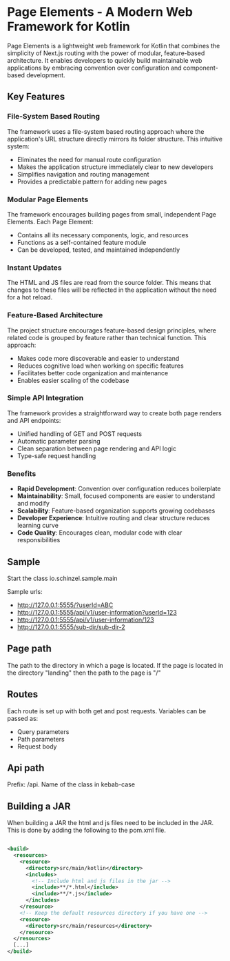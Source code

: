 # Page Elements - A Modern Web Framework for Kotlin

Page Elements is a lightweight web framework for Kotlin that combines the simplicity of Next.js routing 
with the power of modular, feature-based architecture. 
It enables developers to quickly build maintainable web applications by embracing 
convention over configuration and component-based development.

## Key Features

### File-System Based Routing
The framework uses a file-system based routing approach where the 
application's URL structure directly mirrors its folder structure. This intuitive system:
- Eliminates the need for manual route configuration
- Makes the application structure immediately clear to new developers
- Simplifies navigation and routing management
- Provides a predictable pattern for adding new pages

### Modular Page Elements
The framework encourages building pages from small, independent Page Elements. Each Page Element:
- Contains all its necessary components, logic, and resources
- Functions as a self-contained feature module
- Can be developed, tested, and maintained independently

### Instant Updates
The HTML and JS files are read from the source folder. This means that changes to these files will be reflected in the
application without the need for a hot reload.


### Feature-Based Architecture
The project structure encourages feature-based design principles, where related code is 
grouped by feature rather than technical function. This approach:
- Makes code more discoverable and easier to understand
- Reduces cognitive load when working on specific features
- Facilitates better code organization and maintenance
- Enables easier scaling of the codebase

### Simple API Integration
The framework provides a straightforward way to create both page renders and API endpoints:
- Unified handling of GET and POST requests
- Automatic parameter parsing
- Clean separation between page rendering and API logic
- Type-safe request handling

### Benefits
- **Rapid Development**: Convention over configuration reduces boilerplate
- **Maintainability**: Small, focused components are easier to understand and modify
- **Scalability**: Feature-based organization supports growing codebases
- **Developer Experience**: Intuitive routing and clear structure reduces learning curve
- **Code Quality**: Encourages clean, modular code with clear responsibilities

## Sample
Start the class io.schinzel.sample.main

Sample urls:
- http://127.0.0.1:5555/?userId=ABC
- http://127.0.0.1:5555/api/v1/user-information?userId=123
- http://127.0.0.1:5555/api/v1/user-information/123
- http://127.0.0.1:5555/sub-dir/sub-dir-2

## Page path
The path to the directory in which a page is located. 
If the page is located in the directory "landing" then the path to the page is "/"

## Routes
Each route is set up with both get and post requests.
Variables can be passed as:
- Query parameters
- Path parameters
- Request body

## Api path
Prefix: /api. 
Name of the class in kebab-case


## Building a JAR
When building a JAR the html and js files need to be included in the JAR.
This is done by adding the following to the pom.xml file.
```xml

<build>
  <resources>
    <resource>
      <directory>src/main/kotlin</directory>
      <includes>
        <!-- Include html and js files in the jar -->
        <include>**/*.html</include>
        <include>**/*.js</include>
      </includes>
    </resource>
    <!-- Keep the default resources directory if you have one -->
    <resource>
      <directory>src/main/resources</directory>
    </resource>
  </resources>
  [...]
</build>
```
